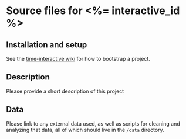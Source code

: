 Source files for <%= interactive_id %>
=====

## Installation and setup

See the [time-interactive wiki](https://github.com/TimeMagazine/time-interactive/wiki) for how to bootstrap a project.

## Description

Please provide a short description of this project

## Data
Please link to any external data used, as well as scripts for cleaning and analyzing that data, all of which should live in the `/data` directory.